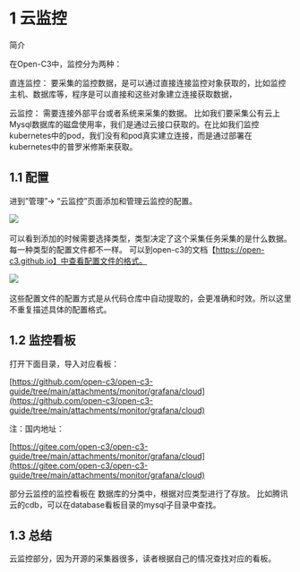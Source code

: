 # 1 云监控

简介

在Open-C3中，监控分为两种：

直连监控： 要采集的监控数据，是可以通过直接连接监控对象获取的，比如监控主机、数据库等，程序是可以直接和这些对象建立连接获取数据，

云监控： 需要连接外部平台或者系统来采集的数据。 比如我们要采集公有云上Mysql数据库的磁盘使用率，我们是通过云接口获取的。在比如我们监控kubernetes中的pod，我们没有和pod真实建立连接，而是通过部署在kubernetes中的普罗米修斯来获取。

## 1.1 配置

进到”管理”-> “云监控”页面添加和管理云监控的配置。

![](file:////Users/feng/Library/Containers/com.kingsoft.wpsoffice.mac/Data/tmp/wps-feng/ksohtml//wps49.jpg) 

可以看到添加的时候需要选择类型，类型决定了这个采集任务采集的是什么数据。 每一种类型的配置文件都不一样。 可以到open-c3的文档【https://open-c3.github.io】中查看配置文件的格式。

![](file:////Users/feng/Library/Containers/com.kingsoft.wpsoffice.mac/Data/tmp/wps-feng/ksohtml//wps50.jpg) 

这些配置文件的配置方式是从代码仓库中自动提取的，会更准确和时效。所以这里不重复描述具体的配置格式。

## 1.2 监控看板

打开下面目录，导入对应看板：

[https://github.com/open-c3/open-c3-guide/tree/main/attachments/monitor/grafana/cloud](https://github.com/open-c3/open-c3-guide/tree/main/attachments/monitor/grafana/cloud)

注：国内地址：

[https://gitee.com/open-c3/open-c3-guide/tree/main/attachments/monitor/grafana/cloud](https://gitee.com/open-c3/open-c3-guide/tree/main/attachments/monitor/grafana/cloud)

部分云监控的监控看板在 数据库的分类中，根据对应类型进行了存放。 比如腾讯云的cdb，可以在database看板目录的mysql子目录中查找。

## 1.3 总结

云监控部分，因为开源的采集器很多，读者根据自己的情况查找对应的看板。